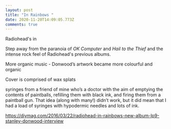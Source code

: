 ```yaml
---
layout: post
title: "In Rainbows "
date: 2020-11-20T14:09:05.773Z
comments: true
---
```

Radiohead's in

Step away from the paranoia of *OK Computer* and *Hail to the Thief* and the intense rock feel of Radiohead's previous albums.

More organic music - Donwood’s artwork became more colourful and organic 

Cover is comprised of wax splats 



syringes from a friend of mine who’s a doctor with the aim of emptying the contents of paintballs, refilling them with black ink, and firing them from a paintball gun. That idea (along with many!) didn’t work, but it did mean that I had a load of syringes with hypodermic needles and lots of ink.

https://diymag.com/2016/03/22/radiohead-in-rainbows-new-album-lp9-stanley-donwood-interview